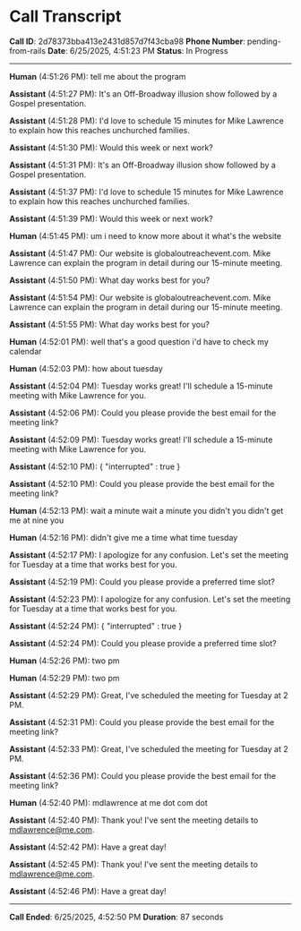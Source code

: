 # Call Transcript
**Call ID**: 2d78373bba413e2431d857d7f43cba98
**Phone Number**: pending-from-rails
**Date**: 6/25/2025, 4:51:23 PM
**Status**: In Progress

---

**Human** (4:51:26 PM): tell me about the program

**Assistant** (4:51:27 PM): It's an Off-Broadway illusion show followed by a Gospel presentation.

**Assistant** (4:51:28 PM):  I'd love to schedule 15 minutes for Mike Lawrence to explain how this reaches unchurched families.

**Assistant** (4:51:30 PM):  Would this week or next work?

**Assistant** (4:51:31 PM): It's an Off-Broadway illusion show followed by a Gospel presentation.

**Assistant** (4:51:37 PM):  I'd love to schedule 15 minutes for Mike Lawrence to explain how this reaches unchurched families.

**Assistant** (4:51:39 PM):  Would this week or next work?

**Human** (4:51:45 PM): um i need to know more about it what's the website

**Assistant** (4:51:47 PM): Our website is globaloutreachevent.com.  Mike Lawrence can explain the program in detail during our 15-minute meeting.

**Assistant** (4:51:50 PM):   What day works best for you?

**Assistant** (4:51:54 PM): Our website is globaloutreachevent.com.  Mike Lawrence can explain the program in detail during our 15-minute meeting.

**Assistant** (4:51:55 PM):   What day works best for you?

**Human** (4:52:01 PM): well that's a good question i'd have to check my calendar

**Human** (4:52:03 PM): how about tuesday

**Assistant** (4:52:04 PM): Tuesday works great! I'll schedule a 15-minute meeting with Mike Lawrence for you.

**Assistant** (4:52:06 PM):   Could you please provide the best email for the meeting link?

**Assistant** (4:52:09 PM): Tuesday works great! I'll schedule a 15-minute meeting with Mike Lawrence for you.

**Assistant** (4:52:10 PM): { "interrupted" : true }

**Assistant** (4:52:10 PM):   Could you please provide the best email for the meeting link?

**Human** (4:52:13 PM): wait a minute wait a minute you didn't you didn't get me at nine you

**Human** (4:52:16 PM): didn't give me a time what time tuesday

**Assistant** (4:52:17 PM): I apologize for any confusion. Let's set the meeting for Tuesday at a time that works best for you.

**Assistant** (4:52:19 PM):   Could you please provide a preferred time slot?

**Assistant** (4:52:23 PM): I apologize for any confusion. Let's set the meeting for Tuesday at a time that works best for you.

**Assistant** (4:52:24 PM): { "interrupted" : true }

**Assistant** (4:52:24 PM):   Could you please provide a preferred time slot?

**Human** (4:52:26 PM): two pm

**Human** (4:52:29 PM): two pm

**Assistant** (4:52:29 PM): Great, I've scheduled the meeting for Tuesday at 2 PM.

**Assistant** (4:52:31 PM):    Could you please provide the best email for the meeting link?

**Assistant** (4:52:33 PM): Great, I've scheduled the meeting for Tuesday at 2 PM.

**Assistant** (4:52:36 PM):    Could you please provide the best email for the meeting link?

**Human** (4:52:40 PM): mdlawrence at me dot com dot

**Assistant** (4:52:40 PM): Thank you! I've sent the meeting details to mdlawrence@me.com.

**Assistant** (4:52:42 PM):  Have a great day!

**Assistant** (4:52:45 PM): Thank you! I've sent the meeting details to mdlawrence@me.com.

**Assistant** (4:52:46 PM):  Have a great day!


---

**Call Ended**: 6/25/2025, 4:52:50 PM
**Duration**: 87 seconds

